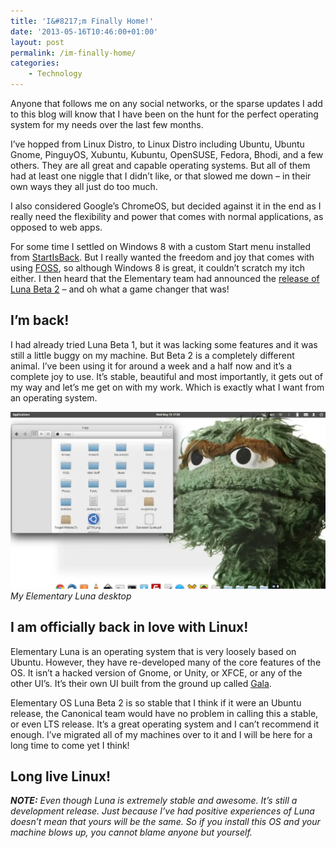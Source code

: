 ```yaml
---
title: 'I&#8217;m Finally Home!'
date: '2013-05-16T10:46:00+01:00'
layout: post
permalink: /im-finally-home/
categories:
    - Technology
---
```


Anyone that follows me on any social networks, or the sparse updates I add to this blog will know that I have been on the hunt for the perfect operating system for my needs over the last few months.

I’ve hopped from Linux Distro, to Linux Distro including Ubuntu, Ubuntu Gnome, PinguyOS, Xubuntu, Kubuntu, OpenSUSE, Fedora, Bhodi, and a few others. They are all great and capable operating systems. But all of them had at least one niggle that I didn’t like, or that slowed me down – in their own ways they all just do too much.

I also considered Google’s ChromeOS, but decided against it in the end as I really need the flexibility and power that comes with normal applications, as opposed to web apps.

For some time I settled on Windows 8 with a custom Start menu installed from [StartIsBack](https://web.archive.org/web/20131105091937/http://startisback.com/). But I really wanted the freedom and joy that comes with using [FOSS](https://web.archive.org/web/20131105091937/http://en.wikipedia.org/wiki/Free_and_open-source_software), so although Windows 8 is great, it couldn’t scratch my itch either. I then heard that the Elementary team had announced the [release of Luna Beta 2](https://web.archive.org/web/20131105091937/http://refugeeks.com/elementary-os-luna-beta-2-released/) – and oh what a game changer that was!

## I’m back!

I had already tried Luna Beta 1, but it was lacking some features and it was still a little buggy on my machine. But Beta 2 is a completely different animal. I’ve been using it for around a week and a half now and it’s a complete joy to use. It’s stable, beautiful and most importantly, it gets out of my way and let’s me get on with my work. Which is exactly what I want from an operating system.

![My Elementary Luna desktop](/assets/images/Elementary-Desktop.webp)
*My Elementary Luna desktop*

## I am officially back in love with Linux!

Elementary Luna is an operating system that is very loosely based on Ubuntu. However, they have re-developed many of the core features of the OS. It isn’t a hacked version of Gnome, or Unity, or XFCE, or any of the other UI’s. It’s their own UI built from the ground up called [Gala](https://web.archive.org/web/20131105091937/http://elementaryos.org/journal/meet-gala-window-manager).

Elementary OS Luna Beta 2 is so stable that I think if it were an Ubuntu release, the Canonical team would have no problem in calling this a stable, or even LTS release. It’s a great operating system and I can’t recommend it enough. I’ve migrated all of my machines over to it and I will be here for a long time to come yet I think!

## Long live Linux!

***NOTE:** Even though Luna is extremely stable and awesome. It’s still a development release. Just because I’ve had positive experiences of Luna doesn’t mean that yours will be the same. So if you install this OS and your machine blows up, you cannot blame anyone but yourself.*